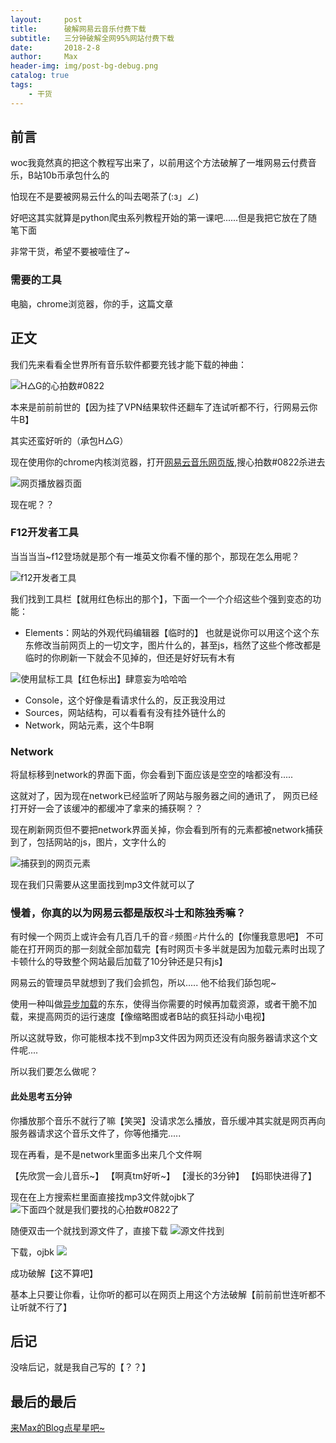 ```yaml
---
layout:     post
title:      破解网易云音乐付费下载
subtitle:   三分钟破解全网95%网站付费下载
date:       2018-2-8
author:     Max
header-img: img/post-bg-debug.png
catalog: true
tags:
    - 干货
---
```



## 前言

woc我竟然真的把这个教程写出来了，以前用这个方法破解了一堆网易云付费音乐，B站10b币承包什么的

怕现在不是要被网易云什么的叫去喝茶了(:з」∠)

好吧这其实就算是python爬虫系列教程开始的第一课吧......但是我把它放在了随笔下面

非常干货，希望不要被噎住了~


### 需要的工具

电脑，chrome浏览器，你的手，这篇文章


## 正文

我们先来看看全世界所有音乐软件都要充钱才能下载的神曲：

![H△G的心拍数#0822](http://upload-images.jianshu.io/upload_images/10219317-f907bc1adb471161.jpg?imageMogr2/auto-orient/strip%7CimageView2/2/w/1240)

本来是前前前世的【因为挂了VPN结果软件还翻车了连试听都不行，行网易云你牛B】

其实还蛮好听的（承包H△G）

现在使用你的chrome内核浏览器，打开[网易云音乐网页版][1],搜心拍数#0822杀进去

![网页播放器页面](http://upload-images.jianshu.io/upload_images/10219317-efc9abc0f873f53f.jpg?imageMogr2/auto-orient/strip%7CimageView2/2/w/1240)

现在呢？？

### F12开发者工具

当当当当~f12登场就是那个有一堆英文你看不懂的那个，那现在怎么用呢？

![f12开发者工具](http://upload-images.jianshu.io/upload_images/10219317-f751306cf57087e5.jpg?imageMogr2/auto-orient/strip%7CimageView2/2/w/1240)

我们找到工具栏【就用红色标出的那个】，下面一个一个介绍这些个强到变态的功能：

- Elements：网站的外观代码编辑器【临时的】
也就是说你可以用这个这个东东修改当前网页上的一切文字，图片什么的，甚至js，档然了这些个修改都是临时的你刷新一下就会不见掉的，但还是好好玩有木有

![使用鼠标工具【红色标出】肆意妄为哈哈哈](http://upload-images.jianshu.io/upload_images/10219317-ef042710a91fc116.jpg?imageMogr2/auto-orient/strip%7CimageView2/2/w/1240)


- Console，这个好像是看请求什么的，反正我没用过
- Sources，网站结构，可以看看有没有挂外链什么的
- Network，网站元素，这个牛B啊

### Network

将鼠标移到network的界面下面，你会看到下面应该是空空的啥都没有.....

这就对了，因为现在network已经监听了网站与服务器之间的通讯了，
网页已经打开好一会了该缓冲的都缓冲了拿来的捕获啊？？

现在刷新网页但不要把network界面关掉，你会看到所有的元素都被network捕获到了，包括网站的js，图片，文字什么的

![捕获到的网页元素](http://upload-images.jianshu.io/upload_images/10219317-a600d03dfea4e0b9.jpg?imageMogr2/auto-orient/strip%7CimageView2/2/w/1240)

现在我们只需要从这里面找到mp3文件就可以了

### 慢着，你真的以为网易云都是版权斗士和陈独秀嘛？

有时候一个网页上或许会有几百几千的音♂频图♂片什么的【你懂我意思吧】
不可能在打开网页的那一刻就全部加载完【有时网页卡多半就是因为加载元素时出现了卡顿什么的导致整个网站最后加载了10分钟还是只有js】

网易云的管理员早就想到了我们会抓包，所以.....
他不给我们舔包呢~

使用一种叫做[异步加载][2]的东东，使得当你需要的时候再加载资源，或者干脆不加载，来提高网页的运行速度【像缩略图或者B站的疯狂抖动小电视】

所以这就导致，你可能根本找不到mp3文件因为网页还没有向服务器请求这个文件呢....

所以我们要怎么做呢？
#### 此处思考五分钟

你播放那个音乐不就行了嘛【笑哭】没请求怎么播放，音乐缓冲其实就是网页再向服务器请求这个音乐文件了，你等他播完.....

现在再看，是不是network里面多出来几个文件啊

【先欣赏一会儿音乐~】
【啊真tm好听~】
【漫长的3分钟】
【妈耶快进得了】

现在在上方搜索栏里面直接找mp3文件就ojbk了
![下面四个就是我们要找的心拍数#0822了](http://upload-images.jianshu.io/upload_images/10219317-0cc6c17ecdf5f198.jpg?imageMogr2/auto-orient/strip%7CimageView2/2/w/1240)

随便双击一个就找到源文件了，直接下载
![源文件找到](http://upload-images.jianshu.io/upload_images/10219317-16d1716f4dc1ae04.jpg?imageMogr2/auto-orient/strip%7CimageView2/2/w/1240)

下载，ojbk
![](http://upload-images.jianshu.io/upload_images/10219317-c5de9670f4976577.jpg?imageMogr2/auto-orient/strip%7CimageView2/2/w/1240)

成功破解【这不算吧】

基本上只要让你看，让你听的都可以在网页上用这个方法破解【前前前世连听都不让听就不行了】

## 后记

没啥后记，就是我自己写的【？？】

## 最后的最后

[来Max的Blog点星星吧~][3]



[1]:https://music.163.com/
[2]:https://www.jianshu.com/p/bf8b5bf5fc90
[3]:https://0xc000005.github.io
